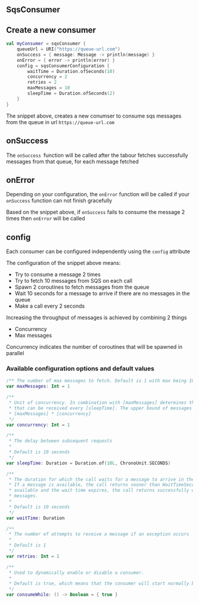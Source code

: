 ## SqsConsumer

## Create a new consumer

```kotlin
val myConsumer = sqsConsumer {
    queueUrl = URI("https://queue-url.com")
    onSuccess = { message: Message -> println(message) }
    onError = { error -> println(error) }
    config = sqsConsumerConfiguration {
        waitTime = Duration.ofSeconds(10)
        concurrency = 2
        retries = 2
        maxMessages = 10
        sleepTime = Duration.ofSeconds(2)
    }
}

```

The snippet above, creates a new conumser to consume sqs messages from the queue in url `https://queue-url.com`

## onSuccess

The `onSuccess `function will be called after the tabour fetches successfully messages from that queue, for each message
fetched

## onError

Depending on your configuration, the `onError` function will be called if your `onSuccess` function can not finish
gracefully

Based on the snippet above, if `onSuccess` fails to consume the message 2 times then `onError` will be called

## config

Each consumer can be configured independently using the `config` attribute

The configuration of the snippet above means:

- Try to consume a message 2 times
- Try to fetch 10 messages from SQS on each call
- Spawn 2 coroutines to fetch messages from the queue
- Wait 10 seconds for a message to arrive if there are no messages in the queue
- Make a call every 2 seconds

Increasing the throughput of messages is achieved by combining 2 things

- Concurrency
- Max messages

Concurrency indicates the number of coroutines that will be spawned in parallel

### Available configuration options and default values

```kotlin
/** The number of max messages to fetch. Default is 1 with max being 10 */
var maxMessages: Int = 1

/**
 * Unit of concurrency. In combination with [maxMessages] determines the max number of messages
 * that can be received every [sleepTime]. The upper bound of messages every [sleepTime] is
 * [maxMessages] * [concurrency]
 */
var concurrency: Int = 1

/**
 * The delay between subsequent requests
 *
 * Default is 10 seconds
 */
var sleepTime: Duration = Duration.of(10L, ChronoUnit.SECONDS)

/**
 * The duration for which the call waits for a message to arrive in the queue before returning.
 * If a message is available, the call returns sooner than WaitTimeSeconds. If no messages are
 * available and the wait time expires, the call returns successfully with an empty list of
 * messages.
 *
 * Default is 10 seconds
 */
var waitTime: Duration

/**
 * The number of attempts to receive a message if an exception occurs
 *
 * Default is 1
 */
var retries: Int = 1

/**
 * Used to dynamically enable or disable a consumer.
 *
 * Default is true, which means that the consumer will start normally by default
 */
var consumeWhile: () -> Boolean = { true }
```